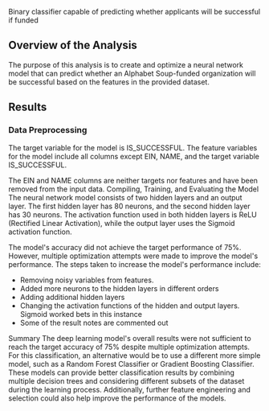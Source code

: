 Binary classifier capable of predicting whether applicants will be successful if funded

## Overview of the Analysis
The purpose of this analysis is to create and optimize a neural network model that can predict whether an Alphabet Soup-funded organization will be successful based on the features in the provided dataset.

## Results
### Data Preprocessing
The target variable for the model is IS_SUCCESSFUL.
The feature variables for the model include all columns except EIN, NAME, and the target variable IS_SUCCESSFUL.

The EIN and NAME columns are neither targets nor features and have been removed from the input data.
Compiling, Training, and Evaluating the Model
The neural network model consists of two hidden layers and an output layer. The first hidden layer has 80 neurons, and the second hidden layer has 30 neurons. The activation function used in both hidden layers is ReLU (Rectified Linear Activation), while the output layer uses the Sigmoid activation function.

The model's accuracy did not achieve the target performance of 75%. However, multiple optimization attempts were made to improve the model's performance.
The steps taken to increase the model's performance include:
* Removing noisy variables from features.
* Added more neurons to the hidden layers in different orders
* Adding additional hidden layers
* Changing the activation functions of the hidden and output layers. Sigmoid worked bets in this instance
* Some of the result notes are commented out

Summary
The deep learning model's overall results were not sufficient to reach the target accuracy of 75% despite multiple optimization attempts. For this classification, an alternative would be to use a different more simple model, such as a Random Forest Classifier or Gradient Boosting Classifier. These models can provide better classification results by combining multiple decision trees and considering different subsets of the dataset during the learning process. Additionally, further feature engineering and selection could also help improve the performance of the models.
